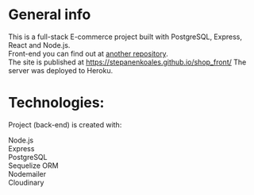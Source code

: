 # General info

This is a full-stack E-commerce project built with PostgreSQL, Express, React and Node.js. \
Front-end you can find out at <a href="https://github.com/stepanenkoales/shop_front"> another repository</a>. \
The site is published at https://stepanenkoales.github.io/shop_front/ 
The server was deployed to Heroku.

# Technologies: 

Project (back-end) is created with: 

Node.js \
Express \
PostgreSQL \
Sequelize ORM \
Nodemailer \
Cloudinary 
